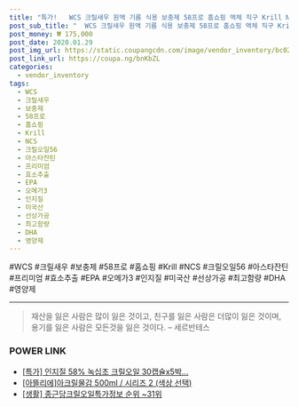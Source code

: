 ```yaml
--- 
title: "특가!   WCS 크릴새우 원액 기름 식용 보충제 58프로 홈쇼핑 액체 직구 Krill NCS 크릴오일56 프리미엄 아스타잔틴 효소추출 EPA 캡슐 오메가3 5개 인지질 미국산 남극 선상가공 최고함량 DHA 영양제 ..." 
post_sub_title: "  WCS 크릴새우 원액 기름 식용 보충제 58프로 홈쇼핑 액체 직구 Krill NCS 크릴오일56 프리미엄 아스타잔틴 효소추출 EPA 캡슐 오메가3 5개 인지질 미국산 남극 선상가공 최고함량 DHA 영양제 정품 Oil" 
post_money: ₩ 175,000 
post_date: 2020.01.29 
post_img_url: https://static.coupangcdn.com/image/vendor_inventory/bc02/92a6ce43e57f3815f1a10fbc0bec7c2940ba51b4a935a121b4b35032e372.jpg 
post_link_url: https://coupa.ng/bnKbZL 
categories: 
  - vendor_inventory 
tags: 
  - WCS 
  - 크릴새우 
  - 보충제 
  - 58프로 
  - 홈쇼핑 
  - Krill 
  - NCS 
  - 크릴오일56 
  - 아스타잔틴 
  - 프리미엄 
  - 효소추출 
  - EPA 
  - 오메가3 
  - 인지질 
  - 미국산 
  - 선상가공 
  - 최고함량 
  - DHA 
  - 영양제 
--- 
```

  #WCS #크릴새우 #보충제 #58프로 #홈쇼핑 #Krill #NCS #크릴오일56 #아스타잔틴 #프리미엄 #효소추출 #EPA #오메가3 #인지질 #미국산 #선상가공 #최고함량 #DHA #영양제 
<hr> 

> 재산을 잃은 사람은 많이 잃은 것이고, 친구를 잃은 사람은 더많이 잃은 것이며, 용기를 잃은 사람은 모든것을 잃은 것이다. – 세르반테스 


### POWER LINK

* <a href="https://blog.naver.com/sakai111/221789815416" target="_blank">[특가] 인지질 58% 녹십초 크릴오일 30캡슐x5박...</a>
* <a href="https://blog.naver.com/santokki14/221779087510" target="_blank">[아뜰리에]아크릴물감 500ml / 시리즈 2 (색상 선택)</a>
* <a href="https://blog.naver.com/sakai111/221774409653" target="_blank"> [생활] 종근당크릴오일특가정보 순위 ~31위</a>

